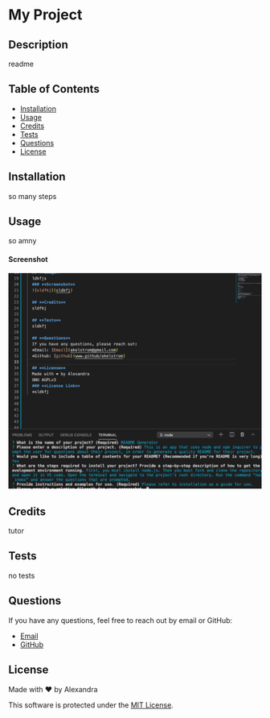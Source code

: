 # **My Project**
  
  ## **Description**
  readme
  ## **Table of Contents**

  * [Installation](#installation)
  * [Usage](#usage)
  * [Credits](#credits)
  * [Tests](#tests)
  * [Questions](#questions)
  * [License](#license)
  
  
  ## **Installation**
  so many steps

  ## **Usage**
  so amny
  #### **Screenshot**
  ![screenshot](screenshot.png)

  ## **Credits**
  tutor

  ## **Tests**
  no tests

  ## **Questions**
  If you have any questions, feel free to reach out by email or GitHub: <br/>
  * [Email](mailto:akelstrom@gmail.com)
  * [GitHub](www.github.com/akelstrom)
  
  ## **License**
  Made with ❤️ by Alexandra  

  This software is protected under the [MIT License](https://choosealicense.com/licenses/mit/).





 
